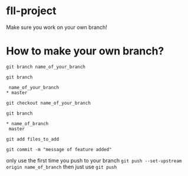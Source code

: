 # fll-project

Make sure you work on your own branch!

# How to make your own branch?

```git branch name_of_your_branch```

```git branch```

```console
 name_of_your_branch
* master
```


```git checkout name_of_your_branch```

```git branch```

```console
* name_of_branch
 master
```

```git add files_to_add```

```git commit -m "message of feature added"```

only use the first time you push to your branch
```git push --set-upstream origin name_of_branch```
then just use
```git push```